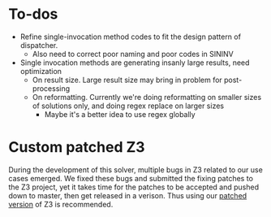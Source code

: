 # To-dos

- Refine single-invocation method codes to fit the design pattern of dispatcher.
    - Also need to correct poor naming and poor codes in SININV
- Single invocation methods are generating insanly large results, need
  optimization
    - On result size. Large result size may bring in problem for post-processing
    - On reformatting. Currently we're doing reformatting on smaller sizes of
      solutions only, and doing regex replace on larger sizes
        - Maybe it's a better idea to use regex globally

# Custom patched Z3

During the development of this solver, multiple bugs in Z3 related to our use
cases emerged. We fixed these bugs and submitted the fixing patches to the Z3
project, yet it takes time for the patches to be accepted and pushed down to
master, then get released in a verison. Thus using our [patched
version](https://github.com/chaserhkj/z3/tree/api-fix-4.5.0) of Z3 is
recommended.
